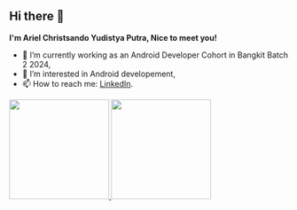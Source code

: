 ## Hi there 👋

**I'm Ariel Christsando Yudistya Putra, Nice to meet you!**  

- 🔭 I’m currently working as an Android Developer Cohort in Bangkit Batch 2 2024,
- 🌱 I’m interested in Android developement,
- 📫 How to reach me: [LinkedIn](https://www.linkedin.com/in/ariel-christsando).

<p align="left">
<a href="https://github.com/Christsando">
  <img height="180em" src="https://github-readme-stats-eight-theta.vercel.app/api?username=Christsando&show_icons=true&theme=algolia&include_all_commits=true&count_private=true"/>
  <img height="180em" src="https://github-readme-stats-eight-theta.vercel.app/api/top-langs/?username=Christsando&layout=compact&layout=compact&theme=algolia"/>
</a>
</p>
